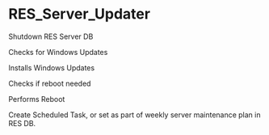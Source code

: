 # RES_Server_Updater

Shutdown RES Server DB

Checks for Windows Updates

Installs Windows Updates

Checks if reboot needed

Performs Reboot

Create Scheduled Task, or set as part of weekly server maintenance plan in RES DB.
